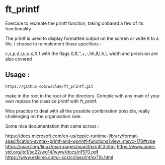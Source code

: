 # ft_printf

Exercice to recreate the printf function, taking onbaord a few of its functionality.

The printf is used to display formatted output on the screen or write it to a file.
I choose to reimplement those specifiers :

c,s,p,d,i,u,o,x,X,f with the flags 0,#,'',+,-,hh,ll,l,h,L width and precision are also covered

## Usage :

```
https://github.com/wdclem/ft_printf.git
```

make in the root in the root of the directory.
Compile with any main of your own replace the classice printf with ft_printf.

 
Nice practice to deal with all the possible combination possible, really challenging on the organisation side.

Some nice documentation that came across :

https://docs.microsoft.com/en-us/cpp/c-runtime-library/format-specification-syntax-printf-and-wprintf-functions?view=msvc-170#type
https://man7.org/linux/man-pages/man3/printf.3.html
https://www.open-std.org/jtc1/sc22/wg14/www/docs/n1570.pdf
https://www.eskimo.com/~scs/cclass/int/sx11b.html
